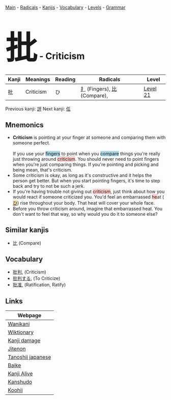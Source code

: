 <style> bigfont {font-size: 100px}</style>
[Main](../README.md) -
[Radicals](../radicals.md) -
[Kanjis](../kanjis.md) -
[Vocabulary](../vocabulary.md) -
[Levels](../levels.md) -
[Grammar](../grammar.md)
# <bigfont> 批</bigfont> - Criticism 

| Kanji | Meanings | Reading | Radicals | Level |
| --- | --- | --- | --- | --- |
| 批 | Criticism | ひ | [扌](../radicals/扌.md) (Fingers), [比](../radicals/比.md) (Compare),  | [Level 21](../levels/wk_level21.md) |

Previous kanji: [評](評.md) Next kanji: [任](任.md) 

## Mnemonics
 * <div><div><strong>Criticism</strong>&nbsp;is pointing at your finger at someone and comparing them with someone perfect.</div></div><div><div><i></i></div></div><br>If you use your <span style="background-color:#ADD8E6"> fingers</span> to point when you <span style="background-color:#ADD8E6"> compare</span> things you're really just throwing around <span style="background-color:#ffcccb"> criticism</span>. You should never need to point fingers when you're just comparing things. If you're pointing and picking and being mean, that's criticism.<br>
* Some criticism is okay, as long as it's constructive and it helps the person get better. But when you start pointing fingers, it's time to step back and try to not be such a jerk.
* If you're having trouble not giving out <span style="background-color:#ffcccb"> criticism</span>, just think about how you would react if someone criticized you. You'd feel an embarrassed <span style="background-color:#ffcccb"> he</span>at (<span style="background-color:#fed8b1"> [ひ](https://jisho.org/search/ひ)</span>) rise throughout your body. That heat will cover your whole face.
* Before you throw criticism around, imagine that embarrassed heat. You don't want to feel that way, so why would you do it to someone else? 


## Similar kanjis
 * [比](比.md) (Compare)


## Vocabulary
 * [批判](../vocabulary/批.md), (Criticism)
* [批判する](../vocabulary/批.md), (To Criticize)
* [批准](../vocabulary/批.md), (Ratification, Ratify)



## Links 

| Webpage |
| --- |
| [Wanikani          ](https://www.wanikani.com/kanji/批) |
| [Wiktionary        ](https://en.wiktionary.org/wiki/批) |
| [Kanji damage      ](http://www.kanjidamage.com/kanji/search?utf8=✓&q=批) |
| [Jitenon           ](https://jitenon.com/kanji/批) |
| [Tanoshii japanese ](https://www.tanoshiijapanese.com/dictionary/kanji.cfm?k=批) |
| [Baike             ](https://baike.baidu.com/item/批) |
| [Kanji Alive       ](https://app.kanjialive.com/批) |
| [Kanshudo          ](https://www.kanshudo.com/searchmn?q=批) |
| [Koohii            ](https://kanji.koohii.com/study/kanji/批) |

